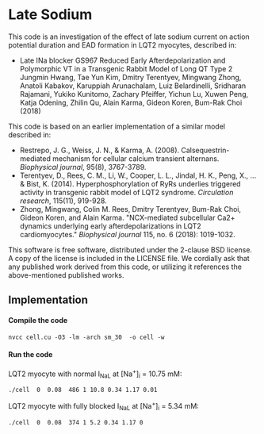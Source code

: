 # Late Sodium 

This code is an investigation of the effect of late sodium current on action potential duration and EAD formation in LQT2 myocytes, described in:

* Late INa blocker GS967 Reduced Early Afterdepolarization and Polymorphic VT in a Transgenic Rabbit Model of Long QT Type 2 Jungmin Hwang, Tae Yun Kim, Dmitry Terentyev, Mingwang Zhong, Anatoli Kabakov, Karuppiah Arunachalam, Luiz Belardinelli, Sridharan Rajamani, Yukiko Kunitomo, Zachary Pfeiffer, Yichun Lu, Xuwen Peng, Katja Odening, Zhilin Qu, Alain Karma, Gideon Koren, Bum-Rak Choi (2018)

This code is based on an earlier implementation of a similar model described in:

* Restrepo, J. G., Weiss, J. N., & Karma, A. (2008). Calsequestrin-mediated mechanism for cellular calcium transient alternans. *Biophysical journal*, 95(8), 3767-3789.
* Terentyev, D., Rees, C. M., Li, W., Cooper, L. L., Jindal, H. K., Peng, X., ... & Bist, K. (2014). Hyperphosphorylation of RyRs underlies triggered activity in transgenic rabbit model of LQT2 syndrome. *Circulation research*, 115(11), 919-928.
* Zhong, Mingwang, Colin M. Rees, Dmitry Terentyev, Bum-Rak Choi, Gideon Koren, and Alain Karma. "NCX-mediated subcellular Ca2+ dynamics underlying early afterdepolarizations in LQT2 cardiomyocytes." *Biophysical journal* 115, no. 6 (2018): 1019-1032.

This software is free software, distributed under the 2-clause BSD license. A copy of the license is included in the LICENSE file.
We cordially ask that any published work derived from this code, or utilizing it references the above-mentioned published works.

## Implementation
#### Compile the code
```
nvcc cell.cu -O3 -lm -arch sm_30  -o cell -w
```

#### Run the code

LQT2 myocyte with normal I<sub>NaL</sub> at [Na<sup>+</sup>]<sub>i</sub> = 10.75 mM:
```
./cell  0  0.08  486 1 10.8 0.34 1.17 0.01
```

LQT2 myocyte with fully blocked I<sub>NaL</sub> at [Na<sup>+</sup>]<sub>i</sub> = 5.34 mM:
```
./cell  0  0.08  374 1 5.2 0.34 1.17 0
```
